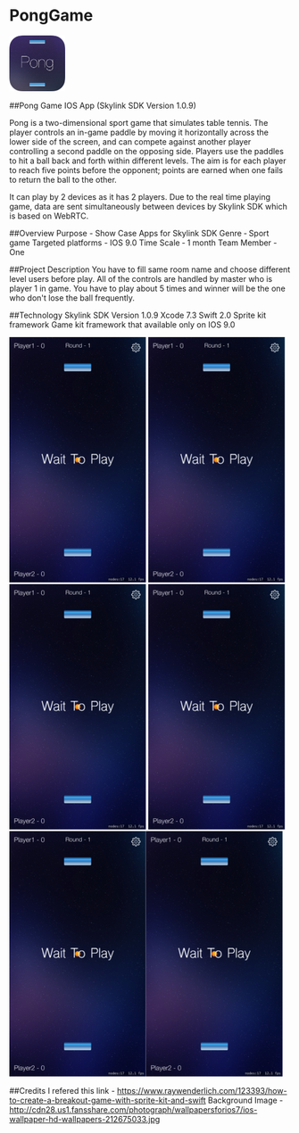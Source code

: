 # PongGame

<img src="https://github.com/phyopwint1912/PongGame/blob/master/Icon-App-60x60%403x.png" width="100" height="100"/>

##Pong Game IOS App (Skylink SDK Version 1.0.9)

Pong is a two-dimensional sport game that simulates table tennis. The player controls an in-game paddle by moving it horizontally across the lower side of the screen, and can compete against another player controlling a second paddle on the opposing side. Players use the paddles to hit a ball back and forth within different levels. The aim is for each player to reach five points before the opponent; points are earned when one fails to return the ball to the other.

It can play by 2 devices as it has 2 players. Due to the real time playing game, data are sent simultaneously between devices by Skylink SDK which is based on WebRTC.

##Overview
Purpose - Show Case Apps for Skylink SDK
Genre  ‐  Sport game
Targeted platforms - IOS 9.0
Time Scale ‐ 1 month
Team Member - One

##Project Description
You have to fill same room name and choose different level users before play. All of the controls are handled by master who is player 1 in game.
You have to play about 5 times and winner will be the one who don't lose the ball frequently.

##Technology
Skylink SDK Version 1.0.9
Xcode 7.3
Swift 2.0
Sprite kit framework
Game kit framework that available only on IOS 9.0

<img src="https://github.com/phyopwint1912/PongGame/blob/master/1.png" width="245" height="440"/>
<img src="https://github.com/phyopwint1912/PongGame/blob/master/1.png" width="245" height="440"/>
<img src="https://github.com/phyopwint1912/PongGame/blob/master/1.png" width="245" height="440"/>
<img src="https://github.com/phyopwint1912/PongGame/blob/master/1.png" width="245" height="440"/>
<img src="https://github.com/phyopwint1912/PongGame/blob/master/1.png" width="245" height="440"/><img src="https://github.com/phyopwint1912/PongGame/blob/master/1.png" width="245" height="440"/>

##Credits
I refered this link -
https://www.raywenderlich.com/123393/how-to-create-a-breakout-game-with-sprite-kit-and-swift
Background Image -
http://cdn28.us1.fansshare.com/photograph/wallpapersforios7/ios-wallpaper-hd-wallpapers-212675033.jpg

